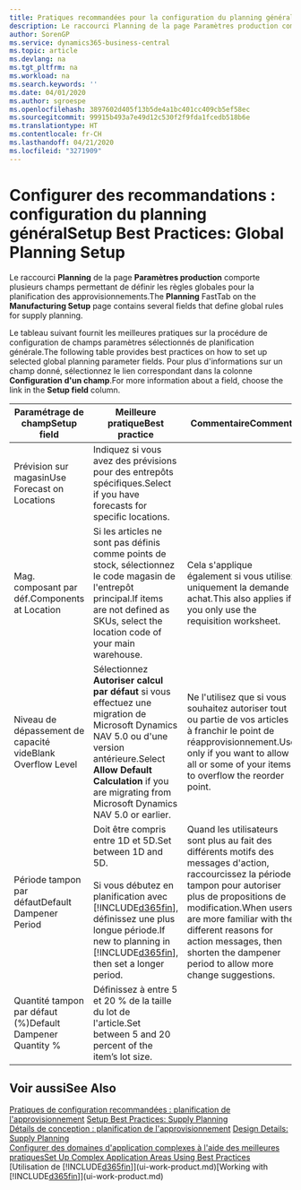 ```yaml
---
title: Pratiques recommandées pour la configuration du planning général | Microsoft Docs
description: Le raccourci Planning de la page Paramètres production comporte plusieurs champs permettant de définir les règles globales pour la planification des approvisionnements.
author: SorenGP
ms.service: dynamics365-business-central
ms.topic: article
ms.devlang: na
ms.tgt_pltfrm: na
ms.workload: na
ms.search.keywords: ''
ms.date: 04/01/2020
ms.author: sgroespe
ms.openlocfilehash: 3897602d405f13b5de4a1bc401cc409cb5ef58ec
ms.sourcegitcommit: 99915b493a7e49d12c530f2f9fda1fcedb518b6e
ms.translationtype: HT
ms.contentlocale: fr-CH
ms.lasthandoff: 04/21/2020
ms.locfileid: "3271909"
---
```

# <a name="setup-best-practices-global-planning-setup"></a><span data-ttu-id="849cb-103">Configurer des recommandations : configuration du planning général</span><span class="sxs-lookup"><span data-stu-id="849cb-103">Setup Best Practices: Global Planning Setup</span></span>
<span data-ttu-id="849cb-104">Le raccourci **Planning** de la page **Paramètres production** comporte plusieurs champs permettant de définir les règles globales pour la planification des approvisionnements.</span><span class="sxs-lookup"><span data-stu-id="849cb-104">The **Planning** FastTab on the **Manufacturing Setup** page contains several fields that define global rules for supply planning.</span></span>  

 <span data-ttu-id="849cb-105">Le tableau suivant fournit les meilleures pratiques sur la procédure de configuration de champs paramètres sélectionnés de planification générale.</span><span class="sxs-lookup"><span data-stu-id="849cb-105">The following table provides best practices on how to set up selected global planning parameter fields.</span></span> <span data-ttu-id="849cb-106">Pour plus d'informations sur un champ donné, sélectionnez le lien correspondant dans la colonne **Configuration d'un champ**.</span><span class="sxs-lookup"><span data-stu-id="849cb-106">For more information about a field, choose the link in the **Setup field** column.</span></span>  

|<span data-ttu-id="849cb-107">Paramétrage de champ</span><span class="sxs-lookup"><span data-stu-id="849cb-107">Setup field</span></span>|<span data-ttu-id="849cb-108">Meilleure pratique</span><span class="sxs-lookup"><span data-stu-id="849cb-108">Best practice</span></span>|<span data-ttu-id="849cb-109">Commentaire</span><span class="sxs-lookup"><span data-stu-id="849cb-109">Comment</span></span>|  
|-----------------|-------------------|-------------|  
|<span data-ttu-id="849cb-110">Prévision sur magasin</span><span class="sxs-lookup"><span data-stu-id="849cb-110">Use Forecast on Locations</span></span>|<span data-ttu-id="849cb-111">Indiquez si vous avez des prévisions pour des entrepôts spécifiques.</span><span class="sxs-lookup"><span data-stu-id="849cb-111">Select if you have forecasts for specific locations.</span></span>||  
|<span data-ttu-id="849cb-112">Mag. composant par déf.</span><span class="sxs-lookup"><span data-stu-id="849cb-112">Components at Location</span></span>|<span data-ttu-id="849cb-113">Si les articles ne sont pas définis comme points de stock, sélectionnez le code magasin de l'entrepôt principal.</span><span class="sxs-lookup"><span data-stu-id="849cb-113">If items are not defined as SKUs, select the location code of your main warehouse.</span></span>|<span data-ttu-id="849cb-114">Cela s'applique également si vous utilisez uniquement la demande achat.</span><span class="sxs-lookup"><span data-stu-id="849cb-114">This also applies if you only use the requisition worksheet.</span></span>|  
|<span data-ttu-id="849cb-115">Niveau de dépassement de capacité vide</span><span class="sxs-lookup"><span data-stu-id="849cb-115">Blank Overflow Level</span></span>|<span data-ttu-id="849cb-116">Sélectionnez **Autoriser calcul par défaut** si vous effectuez une migration de Microsoft Dynamics NAV 5.0 ou d'une version antérieure.</span><span class="sxs-lookup"><span data-stu-id="849cb-116">Select **Allow Default Calculation** if you are migrating from Microsoft Dynamics NAV 5.0 or earlier.</span></span>|<span data-ttu-id="849cb-117">Ne l'utilisez que si vous souhaitez autoriser tout ou partie de vos articles à franchir le point de réapprovisionnement.</span><span class="sxs-lookup"><span data-stu-id="849cb-117">Use only if you want to allow all or some of your items to overflow the reorder point.</span></span>|  
|<span data-ttu-id="849cb-118">Période tampon par défaut</span><span class="sxs-lookup"><span data-stu-id="849cb-118">Default Dampener Period</span></span>|<span data-ttu-id="849cb-119">Doit être compris entre 1D et 5D.</span><span class="sxs-lookup"><span data-stu-id="849cb-119">Set between 1D and 5D.</span></span><br /><br /> <span data-ttu-id="849cb-120">Si vous débutez en planification avec [!INCLUDE[d365fin](includes/d365fin_md.md)], définissez une plus longue période.</span><span class="sxs-lookup"><span data-stu-id="849cb-120">If new to planning in [!INCLUDE[d365fin](includes/d365fin_md.md)], then set a longer period.</span></span>|<span data-ttu-id="849cb-121">Quand les utilisateurs sont plus au fait des différents motifs des messages d'action, raccourcissez la période tampon pour autoriser plus de propositions de modification.</span><span class="sxs-lookup"><span data-stu-id="849cb-121">When users are more familiar with the different reasons for action messages, then shorten the dampener period to allow more change suggestions.</span></span>|  
|<span data-ttu-id="849cb-122">Quantité tampon par défaut (%)</span><span class="sxs-lookup"><span data-stu-id="849cb-122">Default Dampener Quantity %</span></span>|<span data-ttu-id="849cb-123">Définissez à entre 5 et 20 % de la taille du lot de l'article.</span><span class="sxs-lookup"><span data-stu-id="849cb-123">Set between 5 and 20 percent of the item’s lot size.</span></span>||  

## <a name="see-also"></a><span data-ttu-id="849cb-124">Voir aussi</span><span class="sxs-lookup"><span data-stu-id="849cb-124">See Also</span></span>  
 <span data-ttu-id="849cb-125">[Pratiques de configuration recommandées : planification de l'approvisionnement](setup-best-practices-supply-planning.md) </span><span class="sxs-lookup"><span data-stu-id="849cb-125">[Setup Best Practices: Supply Planning](setup-best-practices-supply-planning.md) </span></span>  
 <span data-ttu-id="849cb-126">[Détails de conception : planification de l'approvisionnement](design-details-supply-planning.md) </span><span class="sxs-lookup"><span data-stu-id="849cb-126">[Design Details: Supply Planning](design-details-supply-planning.md) </span></span>  
 [<span data-ttu-id="849cb-127">Configurer des domaines d'application complexes à l'aide des meilleures pratiques</span><span class="sxs-lookup"><span data-stu-id="849cb-127">Set Up Complex Application Areas Using Best Practices</span></span>](set-up-complex-application-areas-using-best-practices.md)  
 <span data-ttu-id="849cb-128">[Utilisation de [!INCLUDE[d365fin](includes/d365fin_md.md)]](ui-work-product.md)</span><span class="sxs-lookup"><span data-stu-id="849cb-128">[Working with [!INCLUDE[d365fin](includes/d365fin_md.md)]](ui-work-product.md)</span></span>
